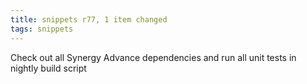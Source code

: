 ```yaml
---
title: snippets r77, 1 item changed
tags: snippets
---
```


Check out all Synergy Advance dependencies and run all unit tests in nightly build script

